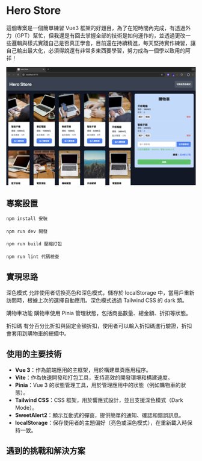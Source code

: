 # Hero Store

這個專案是一個簡單練習 Vue3 框架的好題目，為了在短時間內完成，有透過外力（GPT）幫忙，但我還是有回去掌握全部的技術是如何運作的，並透過更改一些邏輯與樣式實踐自己是否真正學會，目前還在持續精進，每天堅持實作練習，讓自己輸出最大化，必須得說還有非常多東西要學習，努力成為一個學以致用的阿祥！

![page](./public/home.png)

## 專案設置

```sh
npm install 安裝

npm run dev 開發

npm run build 壓縮打包

npm run lint 代碼檢查

```

## 實現思路

深色模式
允許使用者切換亮色和深色模式，儲存於 localStorage 中，當用戶重新訪問時，根據上次的選擇自動應用。深色模式透過 Tailwind CSS 的 dark 類。

購物車功能
購物車使用 Pinia 管理狀態，包括商品數量、總金額、折扣等狀態。

折扣碼
有分百分比折扣與固定金額折扣，使用者可以輸入折扣碼進行驗證，折扣會套用到購物車的總價中。

## 使用的主要技術

- **Vue 3**：作為前端應用的主框架，用於構建單頁應用程序。
- **Vite**：作為快速開發和打包工具，支持高效的開發環境和構建速度。
- **Pinia**：Vue 3 的狀態管理工具，用於管理應用中的狀態（例如購物車的狀態）。
- **Tailwind CSS**：CSS 框架，用於響應式設計，並且支援深色模式（Dark Mode）。
- **SweetAlert2**：顯示互動式的彈窗，提供簡單的通知、確認和錯誤訊息。
- **localStorage**：保存使用者的主題偏好（亮色或深色模式），在重新載入時保持一致。

## 遇到的挑戰和解決方案
